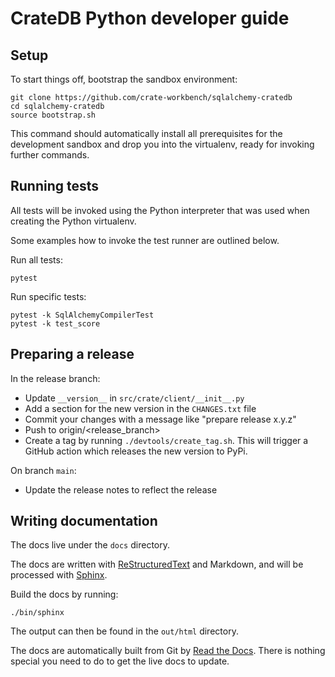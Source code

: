 # CrateDB Python developer guide

## Setup

To start things off, bootstrap the sandbox environment:

    git clone https://github.com/crate-workbench/sqlalchemy-cratedb
    cd sqlalchemy-cratedb
    source bootstrap.sh

This command should automatically install all prerequisites for the
development sandbox and drop you into the virtualenv, ready for invoking
further commands.

## Running tests

All tests will be invoked using the Python interpreter that was used
when creating the Python virtualenv.

Some examples how to invoke the test runner are outlined below.

Run all tests:

    pytest

Run specific tests:

    pytest -k SqlAlchemyCompilerTest
    pytest -k test_score


## Preparing a release

In the release branch:

-   Update `__version__` in `src/crate/client/__init__.py`
-   Add a section for the new version in the `CHANGES.txt` file
-   Commit your changes with a message like \"prepare release x.y.z\"
-   Push to origin/\<release_branch\>
-   Create a tag by running `./devtools/create_tag.sh`. This will
    trigger a GitHub action which releases the new version to PyPi.

On branch `main`:

-   Update the release notes to reflect the release


## Writing documentation

The docs live under the `docs` directory.

The docs are written with [ReStructuredText] and Markdown,
and will be processed with [Sphinx].

Build the docs by running:

    ./bin/sphinx

The output can then be found in the `out/html` directory.

The docs are automatically built from Git by [Read the Docs]. There is
nothing special you need to do to get the live docs to update.


[Read the Docs]: http://readthedocs.org
[ReStructuredText]: https://docutils.sourceforge.net/rst.html
[Sphinx]: https://sphinx-doc.org/
